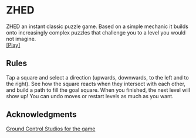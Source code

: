# ZHED
ZHED an instant classic puzzle game. Based on a simple mechanic it builds onto increasingly complex puzzles that challenge you to a level you would not imagine.\
[[Play]](https://feldhaus.github.io/phaser-sample-games/?&game=zhed)

## Rules
Tap a square and select a direction (upwards, downwards, to the left and to the right). See how the square reacts when they intersect with each other, and build a path to fill the goal square. When you finished, the next level will show up! You can undo moves or restart levels as much as you want.

## Acknowledgments
[Ground Control Studios for the game](https://twitter.com/zhedpuzzlegame)
